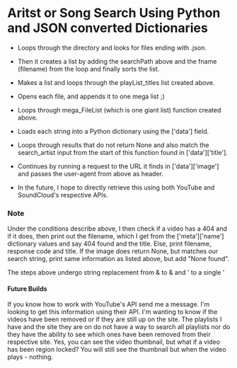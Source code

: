 # Aritst or Song Search Using Python and JSON converted Dictionaries

- Loops through the directory and looks for files ending with .json.
- Then it creates a list by adding the searchPath above and the fname (filename)
from the loop and finally sorts the list.

- Makes a list and loops through the playList_titles list created above.
- Opens each file, and appends it to one mega list ;)
- Loops through mega_FileList (which is one giant list) function created above.
- Loads each string into a Python dictionary using the ['data'] field.
- Loops through results that do not return None and also match the search_artist input
from the start of this function found in ['data']['title'].

- Continues by running a request to the URL it finds in ['data']['image']
and passes the user-agent from above as header.

- In the future, I hope to directly retrieve this using both YouTube and SoundCloud's
respective APIs.

### Note

Under the conditions describe above, I then check if a video has a 404
and if it does, then print out the filename, which I get from the ['meta']['name']
dictionary values and say 404 found and the title.
Else, print filename, response code and title.
If the image does return None, but matches our search string, print same information
as listed above, but add "None found".

The steps above undergo string replacement from &amp; to & and &apos; to a single '


#### Future Builds
If you know how to work with YouTube's API send me a message. I'm looking
to get this information using their API. I'm wanting to know if the videos
have been removed or if they are still up on the site. The playlists I
have and the site they are on do not have a way to search all playlists
nor do they have the ability to see which ones have been removed from
their respective site. Yes, you can see the video thumbnail, but what
if a video has been region locked? You will still see the thumbnail
but when the video plays - nothing.
